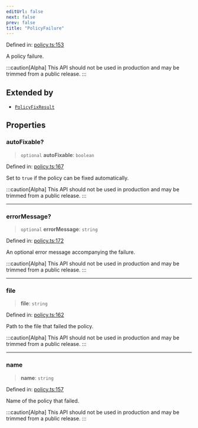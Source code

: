 ```yaml
---
editUrl: false
next: false
prev: false
title: "PolicyFailure"
---
```


Defined in: [policy.ts:153](https://github.com/tylerbutler/tools-monorepo/blob/main/packages/repopo/src/policy.ts#L153)

A policy failure.

:::caution[Alpha]
This API should not be used in production and may be trimmed from a public release.
:::

## Extended by

- [`PolicyFixResult`](/api/interfaces/policyfixresult/)

## Properties

### autoFixable?

> `optional` **autoFixable**: `boolean`

Defined in: [policy.ts:167](https://github.com/tylerbutler/tools-monorepo/blob/main/packages/repopo/src/policy.ts#L167)

Set to `true` if the policy can be fixed automatically.

:::caution[Alpha]
This API should not be used in production and may be trimmed from a public release.
:::

***

### errorMessage?

> `optional` **errorMessage**: `string`

Defined in: [policy.ts:172](https://github.com/tylerbutler/tools-monorepo/blob/main/packages/repopo/src/policy.ts#L172)

An optional error message accompanying the failure.

:::caution[Alpha]
This API should not be used in production and may be trimmed from a public release.
:::

***

### file

> **file**: `string`

Defined in: [policy.ts:162](https://github.com/tylerbutler/tools-monorepo/blob/main/packages/repopo/src/policy.ts#L162)

Path to the file that failed the policy.

:::caution[Alpha]
This API should not be used in production and may be trimmed from a public release.
:::

***

### name

> **name**: `string`

Defined in: [policy.ts:157](https://github.com/tylerbutler/tools-monorepo/blob/main/packages/repopo/src/policy.ts#L157)

Name of the policy that failed.

:::caution[Alpha]
This API should not be used in production and may be trimmed from a public release.
:::

